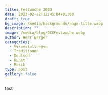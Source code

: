 ```yaml
---
title: Festwoche 2023
date: 2023-02-22T12:45:04+01:00
draft: true
bg_image: /media/backgrounds/page-title.webp
description: ""
image: /media/blog/GCGFestwoche.webp
author: Herr Berger
categories:
  - Veranstaltungen
  - Traditionen
  - Deutsch
  - Kunst
  - Musik
type: post
gallery: false
---
```

test

